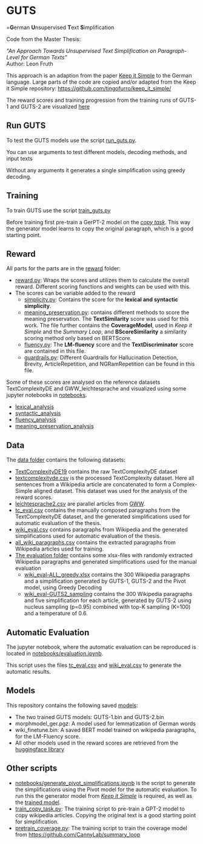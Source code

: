 
# GUTS

=**G**erman **U**nsupervised **T**ext **S**implification

Code from the Master Thesis: 

*"An Approach Towards Unsupervised Text Simplification on Paragraph-Level for German Texts"*  
Author: Leon Fruth

This approach is an adaption from the paper [Keep it Simple](https://arxiv.org/abs/2107.03444) to the German language.
Large parts of the code are copied and/or adapted from the Keep it Simple repository: https://github.com/tingofurro/keep_it_simple/ 

The reward scores and training progression from the training runs of GUTS-1 and GUTS-2 are visualized [here](https://wandb.ai/lfruth/Train%20GUTS/reports/Training-runs-of-GUTS-1-and-GUTS-2--VmlldzoxOTE1Mjc1?accessToken=9cgcoshbah9z8brqk51pwj0ovx4o284e6nd3s98jmto9jiqc7iecc9gsjm3l2sfw)

## Run GUTS 
To test the GUTS models use the script [run_guts.py](run_guts.py). 

You can use arguments to test different models, decoding methods, and input texts

Without any arguments it generates a single simplification using greedy decoding.

## Training
To train GUTS use the script [train_guts.py](train_guts.py)

Before training first pre-train a GerPT-2 model on the [*copy task*](/train_copy_task.py). This way the generator model learns to copy the original paragraph, which is a good starting point.

## Reward
All parts for the parts are in the [reward](/reward) folder:
- [reward.py](reward/reward.py): Wraps the scores and utilizes them to calculate the overall reward. Different scoring functions and weights can be used with this.
- The scores can be variable added to the reward
  - [simplicity.py](reward/simplicity.py): Contains the score for the **lexical and syntactic simplicity**.
  - [meaning_preservation.py](reward/meaning_preservation.py): contains different methods to score the meaning preservation. The **TextSimilarity** score was used for this work. The file further contains the **CoverageModel**, used in *Keep it Simple* and the *Summary Loop*, and **BScoreSimilarity** a similarity scoring method only based on BERTScore.
  - [fluency.py](reward/fluency.py): The **LM-fluency** score and the **TextDiscriminator** score are contained in this file.
  - [guardrails.py](reward/guardrails.py): Different Guardrails for Hallucination Detection, Brevity, ArticleRepetition, and NGRamRepetition can be found in this file.

Some of these scores are analysed on the reference datasets TextComplexityDE and GWW_leichtesprache and visualized using some jupyter notebooks in [notebooks](/notebooks/).
- [lexical_analysis](/notebooks/lexical_analysis.ipynb)
- [syntactic_analysis](/notebooks/syntactic_analysis.ipynb)
- [fluency_analysis](/notebooks/fluency_analysis.ipynb)
- [meaning_preservation_analysis](/notebooks/meaning_preservation_analysis.ipynb)

## Data
The [data folder](data) contains the following datasets:
- [TextComplexityDE19](data/TextComplexityDE19/) contains the raw TextComplexityDE dataset
- [textcomplexityde.csv](data/textcomplexityde.csv) is the processed TextComplexity dataset. Here all sentences from a Wikipedia article are concatenated to form a Complex-Simple aligned dataset. This dataset was used for the analysis of the reward scores.
- [leichtesprache2.csv](data/leichtesprache2.csv) are parallel articles from [GWW](https://www.gww-netz.de/de/).
- [tc_eval.csv](data/tc_eval.csv) contains the manually composed paragraphs from the TextComplexityDE dataset, and the generated simplifications used for automatic evaluation of the thesis.
- [wiki_eval.csv](data/wiki_eval.csv) contains paragraphs from Wikipedia and the generated simplifications used for automatic evaluation of the thesis.
- [all_wiki_paragraphs.csv](data/all_wiki_paragraphs.csv) contains the extracted paragraphs from Wikipedia articles used for training.
- [The evaluation folder](data/evaluation/) contains some xlsx-files with randomly extracted Wikipedia paragraphs and generated simplifications used for the manual evaluation
  - [wiki_eval-ALL_greedy.xlsx](data/evaluation/wiki_eval-ALL_greedy.xlsx) contains the 300 Wikipedia paragraphs and a simplification generated by GUTS-1, GUTS-2 and the Pivot model, using Greedy Decoding
  - [wiki_eval-GUTS2_sampling](data/evaluation/wiki_eval-GUTS2_sampling.xlsx) contains the 300 Wikipedia paragraphs and five simplification for each article, generated by GUTS-2 using nucleus sampling (p=0.95) combined with top-K sampling (K=100) and a temperature of 0.6.

## Automatic Evaluation
The jupyter notebook, where the automatic evaluation can be reproduced is located in [notebooks/evaluation.ipynb](notebooks/evaluation.ipynb). 

This script uses the files [tc_eval.csv](data/tc_eval.csv) and [wiki_eval.csv](data/wiki_eval.csv) to generate the automatic results.

## Models
This repository contains the following saved [models](models/):
- The two trained GUTS models: GUTS-1.bin and GUTS-2.bin
- morphmodel_ger.pgz: A model used for lemmatization of German words
- wiki_finetune.bin: A saved BERT model trained on wikipedia paragraphs, for the LM-Fluency score.
- All other models used in the reward scores are retrieved from the [huggingface library](https://huggingface.co/)

## Other scripts
- [notebooks/generate_pivot_simplifications.ipynb](notebooks/generate_pivot_simplifications.ipynb) is the script to generate the simplifications using the Pivot model for the automatic evaluation. To run this the generator model from [*Keep it Simple*](https://github.com/tingofurro/keep_it_simple/) is required, as well as the [trained model](https://github.com/tingofurro/keep_it_simple/releases/tag/0.1).
- [train_copy_task.py](train_copy_task.py): The training script to pre-train a GPT-2 model to copy wikipedia articles. Copying the original text is a good starting point for simplification.
- [pretrain_coverage.py](pretrain_coverage.py): The training script to train the coverage model from https://github.com/CannyLab/summary_loop

